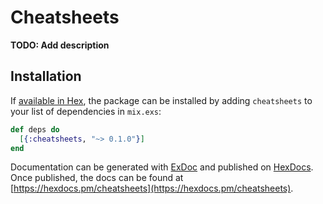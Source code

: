 # Cheatsheets

**TODO: Add description**

## Installation

If [available in Hex](https://hex.pm/docs/publish), the package can be installed
by adding `cheatsheets` to your list of dependencies in `mix.exs`:

```elixir
def deps do
  [{:cheatsheets, "~> 0.1.0"}]
end
```

Documentation can be generated with [ExDoc](https://github.com/elixir-lang/ex_doc)
and published on [HexDocs](https://hexdocs.pm). Once published, the docs can
be found at [https://hexdocs.pm/cheatsheets](https://hexdocs.pm/cheatsheets).

